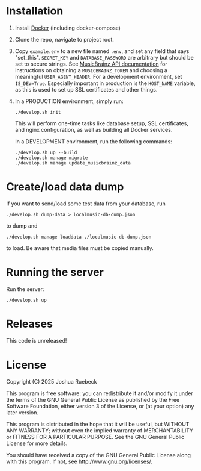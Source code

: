 # Installation

1. Install [Docker](https://www.docker.com) (including docker-compose)

2. Clone the repo, navigate to project root.

3. Copy `example.env` to a new file named `.env`, and set any field that says
   "set_this". `SECRET_KEY` and `DATABASE_PASSWORD` are arbitrary but should be
   set to secure strings. See [MusicBrainz API
   documentation](https://musicbrainz.org/doc/MusicBrainz_API) for instructions
   on obtaining a `MUSICBRAINZ_TOKEN` and choosing a meaningful
   `USER_AGENT_HEADER`. For a development environment, set `IS_DEV=True`.
   Especially important in production is the `HOST_NAME` variable, as this is
   used to set up SSL certificates and other things.

4. In a PRODUCTION environment, simply run:
   ```
   ./develop.sh init
   ```
   This will perform one-time tasks like database setup, SSL certificates, and nginx configuration, as well as building all Docker services.
   
   In a DEVELOPMENT environment, run the following commands:
   ```
   ./develop.sh up --build
   ./develop.sh manage migrate
   ./develop.sh manage update_musicbrainz_data
   ```

# Create/load data dump
If you want to send/load some test data from your database, run
```
./develop.sh dump-data > localmusic-db-dump.json
```
to dump and
```
./develop.sh manage loaddata ./localmusic-db-dump.json
```
to load. Be aware that media files must be copied manually.


# Running the server

Run the server:
```
./develop.sh up
```

# Releases

This code is unreleased!


# License

Copyright (C) 2025 Joshua Ruebeck

This program is free software: you can redistribute it and/or modify
it under the terms of the GNU General Public License as published by
the Free Software Foundation, either version 3 of the License, or
(at your option) any later version.

This program is distributed in the hope that it will be useful,
but WITHOUT ANY WARRANTY; without even the implied warranty of
MERCHANTABILITY or FITNESS FOR A PARTICULAR PURPOSE.  See the
GNU General Public License for more details.

You should have received a copy of the GNU General Public License
along with this program.  If not, see <http://www.gnu.org/licenses/>.
